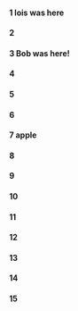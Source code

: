 #### 1 lois was here
#### 2
#### 3 Bob was here!
#### 4
#### 5
#### 6
#### 7 apple 
#### 8
#### 9
#### 10
#### 11
#### 12
#### 13
#### 14
#### 15
